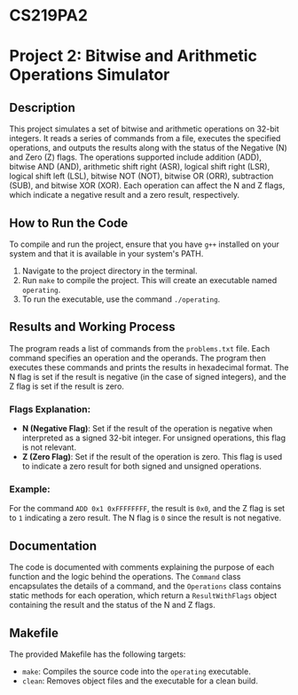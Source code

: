# CS219PA2

# Project 2: Bitwise and Arithmetic Operations Simulator

## Description
This project simulates a set of bitwise and arithmetic operations on 32-bit integers. It reads a series of commands from a file, executes the specified operations, and outputs the results along with the status of the Negative (N) and Zero (Z) flags. The operations supported include addition (ADD), bitwise AND (AND), arithmetic shift right (ASR), logical shift right (LSR), logical shift left (LSL), bitwise NOT (NOT), bitwise OR (ORR), subtraction (SUB), and bitwise XOR (XOR). Each operation can affect the N and Z flags, which indicate a negative result and a zero result, respectively.

## How to Run the Code
To compile and run the project, ensure that you have `g++` installed on your system and that it is available in your system's PATH.

1. Navigate to the project directory in the terminal.
2. Run `make` to compile the project. This will create an executable named `operating`.
3. To run the executable, use the command `./operating`.

## Results and Working Process
The program reads a list of commands from the `problems.txt` file. Each command specifies an operation and the operands. The program then executes these commands and prints the results in hexadecimal format. The N flag is set if the result is negative (in the case of signed integers), and the Z flag is set if the result is zero.

### Flags Explanation:
- **N (Negative Flag)**: Set if the result of the operation is negative when interpreted as a signed 32-bit integer. For unsigned operations, this flag is not relevant.
- **Z (Zero Flag)**: Set if the result of the operation is zero. This flag is used to indicate a zero result for both signed and unsigned operations.

### Example:
For the command `ADD 0x1 0xFFFFFFFF`, the result is `0x0`, and the Z flag is set to `1` indicating a zero result. The N flag is `0` since the result is not negative.

## Documentation
The code is documented with comments explaining the purpose of each function and the logic behind the operations. The `Command` class encapsulates the details of a command, and the `Operations` class contains static methods for each operation, which return a `ResultWithFlags` object containing the result and the status of the N and Z flags.

## Makefile
The provided Makefile has the following targets:
- `make`: Compiles the source code into the `operating` executable.
- `clean`: Removes object files and the executable for a clean build.
